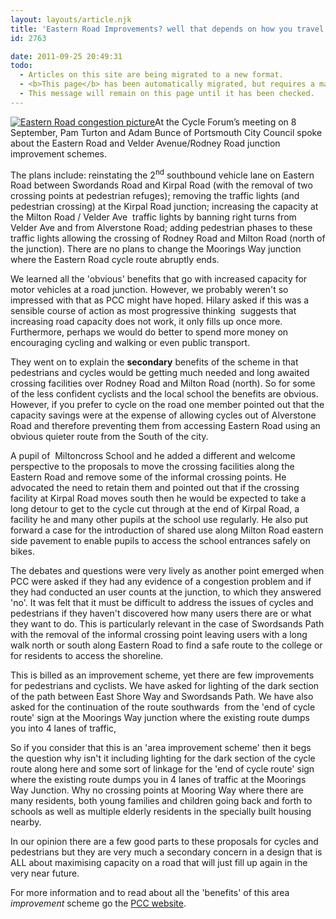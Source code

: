 ```yaml
---
layout: layouts/article.njk
title: 'Eastern Road Improvements? well that depends on how you travel!'
id: 2763

date: 2011-09-25 20:49:31
todo:
  - Articles on this site are being migrated to a new format.
  - <b>This page</b> has been automatically migrated, but requires a manual check-&amp;-tune to ensure the format and links all work as expected.
  - This message will remain on this page until it has been checked.
---
```


[![](http://www.pompeybug.co.uk/wp-content/uploads/2011/09/Eastern-Road-congestion-picture2-300x204.jpg "Eastern Road congestion picture")](http://www.pompeybug.co.uk/wp-content/uploads/2011/09/Eastern-Road-congestion-picture2.jpg)At the Cycle Forum’s meeting on 8 September, Pam Turton and Adam Bunce of Portsmouth City Council spoke about the Eastern Road and Velder Avenue/Rodney Road junction improvement schemes.

The plans include: reinstating the 2<sup>nd</sup> southbound vehicle lane on Eastern Road between Swordands Road and Kirpal Road (with the removal of two crossing points at pedestrian refuges); removing the traffic lights (and pedestrian crossing) at the Kirpal Road junction; increasing the capacity at the Milton Road / Velder Ave  traffic lights by banning right turns from Velder Ave and from Alverstone Road; adding pedestrian phases to these traffic lights allowing the crossing of Rodney Road and Milton Road (north of the junction). There are no plans to change the Moorings Way junction where the Eastern Road cycle route abruptly ends.

We learned all the 'obvious' benefits that go with increased capacity for motor vehicles at a road junction. However, we probably weren't so impressed with that as PCC might have hoped. Hilary asked if this was a sensible course of action as most progressive thinking  suggests that increasing road capacity does not work, it only fills up once more. Furthermore, perhaps we would do better to spend more money on encouraging cycling and walking or even public transport.

They went on to explain the **secondary** benefits of the scheme in that pedestrians and cycles would be getting much needed and long awaited crossing facilities over Rodney Road and Milton Road (north). So for some of the less confident cyclists and the local school the benefits are obvious. However, if you prefer to cycle on the road one member pointed out that the capacity savings were at the expense of allowing cycles out of Alverstone Road and therefore preventing them from accessing Eastern Road using an obvious quieter route from the South of the city.

A pupil of  Miltoncross School and he added a different and welcome perspective to the proposals to move the crossing facilities along the Eastern Road and remove some of the informal crossing points. He advocated the need to retain them and pointed out that if the crossing facility at Kirpal Road moves south then he would be expected to take a long detour to get to the cycle cut through at the end of Kirpal Road, a facility he and many other pupils at the school use regularly. He also put forward a case for the introduction of shared use along Milton Road eastern side pavement to enable pupils to access the school entrances safely on bikes.

The debates and questions were very lively as another point emerged when PCC were asked if they had any evidence of a congestion problem and if they had conducted an user counts at the junction, to which they answered 'no'. It was felt that it must be difficult to address the issues of cycles and pedestrians if they haven't discovered how many users there are or what they want to do. This is particularly relevant in the case of Swordsands Path with the removal of the informal crossing point leaving users with a long walk north or south along Eastern Road to find a safe route to the college or for residents to access the shoreline.

This is billed as an improvement scheme, yet there are few improvements for pedestrians and cyclists. We have asked for lighting of the dark section of the path between East Shore Way and Swordsands Path. We have also asked for the continuation of the route southwards  from the 'end of cycle route' sign at the Moorings Way junction where the existing route dumps you into 4 lanes of traffic,

So if you consider that this is an 'area improvement scheme' then it begs the question why isn't it including lighting for the dark section of the cycle route along here and some sort of linkage for the 'end of cycle route' sign where the existing route dumps you in 4 lanes of traffic at the Moorings Way Junction. Why no crossing points at Mooring Way where there are many residents, both young families and children going back and forth to schools as well as multiple elderly residents in the specially built housing nearby.

In our opinion there are a few good parts to these proposals for cycles and pedestrians but they are very much a secondary concern in a design that is ALL about maximising capacity on a road that will just fill up again in the very near future.

For more information and to read about all the 'benefits' of this area _improvement_ scheme go the [PCC website](http://www.portsmouth.gov.uk/living/21986.html "eastern road improvements").